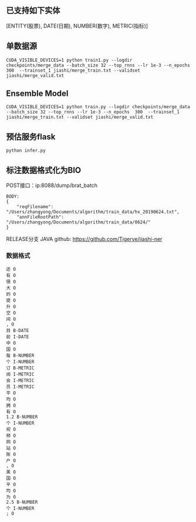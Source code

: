 ## 已支持如下实体
[ENTITY(股票), DATE(日期), NUMBER(数字), METRIC(指标)]

## 单数据源  
```
CUDA_VISIBLE_DEVICES=1 python train1.py --logdir checkpoints/merge_data --batch_size 32 --top_rnns --lr 1e-3 --n_epochs  300  --trainset_1 jiashi/merge_train.txt --validset jiashi/merge_valid.txt 
```

## Ensemble Model
```
CUDA_VISIBLE_DEVICES=1 python train.py --logdir checkpoints/merge_data --batch_size 32 --top_rnns --lr 1e-3 --n_epochs  300  --trainset_1 jiashi/merge_train.txt --validset jiashi/merge_valid.txt 
```

## 预估服务flask
```
python infer.py
```

## 标注数据格式化为BIO
POST接口：ip:8088/dump/brat_batch
```
BODY: 
{
    "reqFilename": "/Users/zhangyong/Documents/algorithm/train_data/hx_20190624.txt",
    "annFileRootPath": "/Users/zhangyong/Documents/algorithm/train_data/0624/"
}
```
RELEASE分支
JAVA github: https://github.com/Tigerye/jiashi-ner

### 数据格式
```
还 O
有 O
很 O
大 O
的 O
提 O
升 O
空 O
间 O
, O
目 B-DATE
前 I-DATE
中 O
国 O
每 B-NUMBER
个 I-NUMBER
订 B-METRIC
阅 I-METRIC
会 I-METRIC
员 I-METRIC
平 O
均 O
拥 O
有 O
1.2 B-NUMBER
个 I-NUMBER
视 O
频 O
网 O
站 O
账 O
户 O
, O
美 O
国 O
平 O
均 O
为 O
2.5 B-NUMBER
个 I-NUMBER
; O
```

